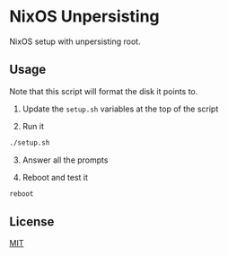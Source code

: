 # NixOS Unpersisting

NixOS setup with unpersisting root.

## Usage

Note that this script will format the disk it points to.

1. Update the `setup.sh` variables at the top of the script

2. Run it

```bash
./setup.sh
```

3. Answer all the prompts

4. Reboot and test it

```bash
reboot
```

## License

[MIT](./License.md)

